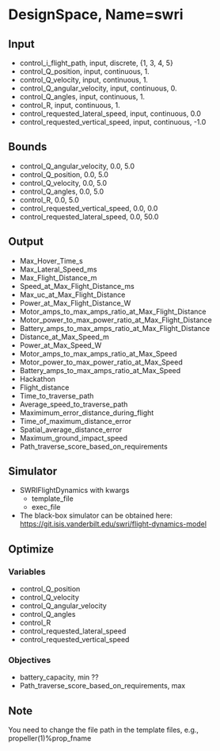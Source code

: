 # DesignSpace, Name=swri
## Input
<!-- battery_capacity, input, continuous, 1100.0 -->
* control_i_flight_path, input, discrete, {1, 3, 4, 5}
* control_Q_position, input, continuous, 1.
* control_Q_velocity, input, continuous, 1.
* control_Q_angular_velocity, input, continuous, 0.
* control_Q_angles, input, continuous, 1.
* control_R, input, continuous, 1.
* control_requested_lateral_speed, input, continuous, 0.0
* control_requested_vertical_speed, input, continuous, -1.0

## Bounds
<!-- propeller_radius, 104, 173 -->
<!-- battery_capacity, 1100.0, 6000.0 ?? -->
<!-- control_Q_angles, 0.0, 5.0 -->
<!-- control_i_flight_path, 1, 1 -->
* control_Q_angular_velocity, 0.0, 5.0
* control_Q_position, 0.0, 5.0
* control_Q_velocity, 0.0, 5.0
* control_Q_angles, 0.0, 5.0
* control_R, 0.0, 5.0
* control_requested_vertical_speed, 0.0, 0.0
* control_requested_lateral_speed, 0.0, 50.0

## Output
<!-- * Flight_distance, output, continuous
* Time_to_traverse_path, output, continuous
* Time_of_maximum_distance_error, output, continuous
* Maximimum_error_distance_during_flight, output, continuous
* Path_traverse_score_based_on_requirements, output, continuous -->
* Max_Hover_Time_s
* Max_Lateral_Speed_ms
* Max_Flight_Distance_m
* Speed_at_Max_Flight_Distance_ms
* Max_uc_at_Max_Flight_Distance
* Power_at_Max_Flight_Distance_W
* Motor_amps_to_max_amps_ratio_at_Max_Flight_Distance
* Motor_power_to_max_power_ratio_at_Max_Flight_Distance
* Battery_amps_to_max_amps_ratio_at_Max_Flight_Distance
* Distance_at_Max_Speed_m
* Power_at_Max_Speed_W
* Motor_amps_to_max_amps_ratio_at_Max_Speed
* Motor_power_to_max_power_ratio_at_Max_Speed
* Battery_amps_to_max_amps_ratio_at_Max_Speed
* Hackathon
* Flight_distance
* Time_to_traverse_path
* Average_speed_to_traverse_path
* Maximimum_error_distance_during_flight
* Time_of_maximum_distance_error
* Spatial_average_distance_error
* Maximum_ground_impact_speed
* Path_traverse_score_based_on_requirements

## Simulator
* SWRIFlightDynamics with kwargs
  * template_file
  * exec_file
* The black-box simulator can be obtained here:
https://git.isis.vanderbilt.edu/swri/flight-dynamics-model

## Optimize
### Variables
* control_Q_position
* control_Q_velocity
* control_Q_angular_velocity
* control_Q_angles
* control_R
* control_requested_lateral_speed
* control_requested_vertical_speed

### Objectives
* battery_capacity, min ??
* Path_traverse_score_based_on_requirements, max

## Note
You need to change the file path in the template files, e.g., propeller(1)%prop_fname
